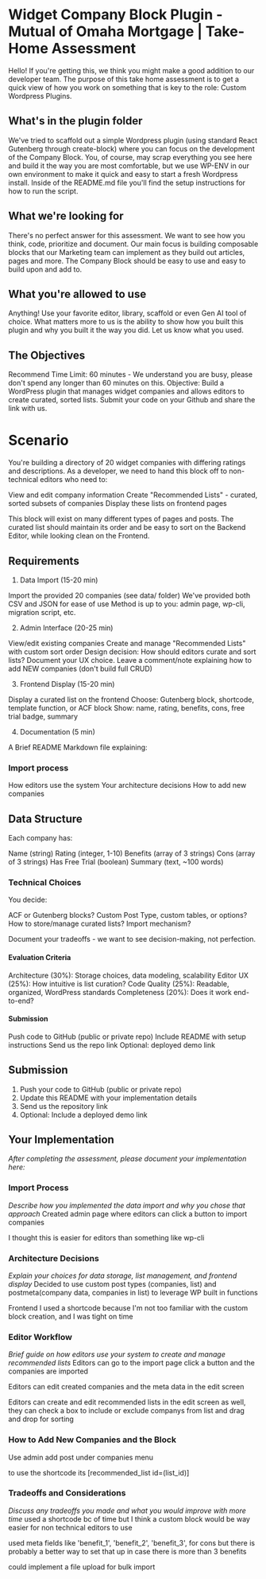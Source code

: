 # Widget Company Block Plugin - Mutual of Omaha Mortgage | Take-Home Assessment

Hello! If you're getting this, we think you might make a good addition to our developer team. The purpose of this take home assessment is to get a quick view of how you work on something that is key to the role: Custom Wordpress Plugins. 

## What's in the plugin folder

We've tried to scaffold out a simple Wordpress plugin (using standard React Gutenberg through create-block) where you can focus on the development of the Company Block. You, of course, may scrap everything you see here and build it the way you are most comfortable, but we use WP-ENV in our own environment to make it quick and easy to start a fresh Wordpress install. Inside of the README.md file you'll find the setup instructions for how to run the script.

## What we're looking for

There's no perfect answer for this assessment. We want to see how you think, code, prioritize and document. Our main focus is building composable blocks that our Marketing team can implement as they build out articles, pages and more. The Company Block should be easy to use and easy to build upon and add to.

## What you're allowed to use

Anything! Use your favorite editor, library, scaffold or even Gen AI tool of choice. What matters more to us is the ability to show how you built this plugin and why you built it the way you did. Let us know what you used.

## The Objectives

Recommend Time Limit: 60 minutes - We understand you are busy, please don't spend any longer than 60 minutes on this.
Objective: Build a WordPress plugin that manages widget companies and allows editors to create curated, sorted lists. Submit your code on your Github and share the link with us.

# Scenario
You're building a directory of 20 widget companies with differing ratings and descriptions. As a developer, we need to hand this block off to non-technical editors who need to:

View and edit company information
Create "Recommended Lists" - curated, sorted subsets of companies
Display these lists on frontend pages

This block will exist on many different types of pages and posts. The curated list should maintain its order and be easy to sort on the Backend Editor, while looking clean on the Frontend.

## Requirements
1. Data Import (15-20 min)

Import the provided 20 companies (see data/ folder)
We've provided both CSV and JSON for ease of use
Method is up to you: admin page, wp-cli, migration script, etc.

2. Admin Interface (20-25 min)

View/edit existing companies
Create and manage "Recommended Lists" with custom sort order
Design decision: How should editors curate and sort lists? Document your UX choice.
Leave a comment/note explaining how to add NEW companies (don't build full CRUD)

3. Frontend Display (15-20 min)

Display a curated list on the frontend
Choose: Gutenberg block, shortcode, template function, or ACF block
Show: name, rating, benefits, cons, free trial badge, summary

4. Documentation (5 min)

A Brief README Markdown file explaining:

### Import process
How editors use the system
Your architecture decisions
How to add new companies




## Data Structure
Each company has:

Name (string)
Rating (integer, 1-10)
Benefits (array of 3 strings)
Cons (array of 3 strings)
Has Free Trial (boolean)
Summary (text, ~100 words)


### Technical Choices
You decide:

ACF or Gutenberg blocks?
Custom Post Type, custom tables, or options?
How to store/manage curated lists?
Import mechanism?

Document your tradeoffs - we want to see decision-making, not perfection.

#### Evaluation Criteria

Architecture (30%): Storage choices, data modeling, scalability
Editor UX (25%): How intuitive is list curation?
Code Quality (25%): Readable, organized, WordPress standards
Completeness (20%): Does it work end-to-end?


#### Submission

Push code to GitHub (public or private repo)
Include README with setup instructions
Send us the repo link
Optional: deployed demo link

## Submission

1. Push your code to GitHub (public or private repo)
2. Update this README with your implementation details
3. Send us the repository link
4. Optional: Include a deployed demo link

## Your Implementation

_After completing the assessment, please document your implementation here:_

### Import Process
_Describe how you implemented the data import and why you chose that approach_
Created admin page where editors can click a button to import companies

I thought this is easier for editors than something like wp-cli

### Architecture Decisions
_Explain your choices for data storage, list management, and frontend display_
Decided to use custom post types (companies, list) and postmeta(company data, companies in list) to leverage WP built in functions

Frontend I used a shortcode because I'm not too familiar with the custom block creation, and I was tight on time

### Editor Workflow
_Brief guide on how editors use your system to create and manage recommended lists_
Editors can go to the import page click a button and the companies are imported

Editors can edit created companies and the meta data in the edit screen

Editors can create and edit recommended lists in the edit screen as well, they can check a box to include or exclude companys from list and drag and drop for sorting

### How to Add New Companies and the Block
Use admin add post under companies menu

to use the shortcode its [recommended_list id=(list_id)]

### Tradeoffs and Considerations
_Discuss any tradeoffs you made and what you would improve with more time_
used a shortcode bc of time but I think a custom block would be way easier for non technical editors to use

used meta fields like 'benefit_1', 'benefit_2', 'benefit_3', for cons but there is probably a better way to set that up in case there is more than 3 benefits

could implement a file upload for bulk import
